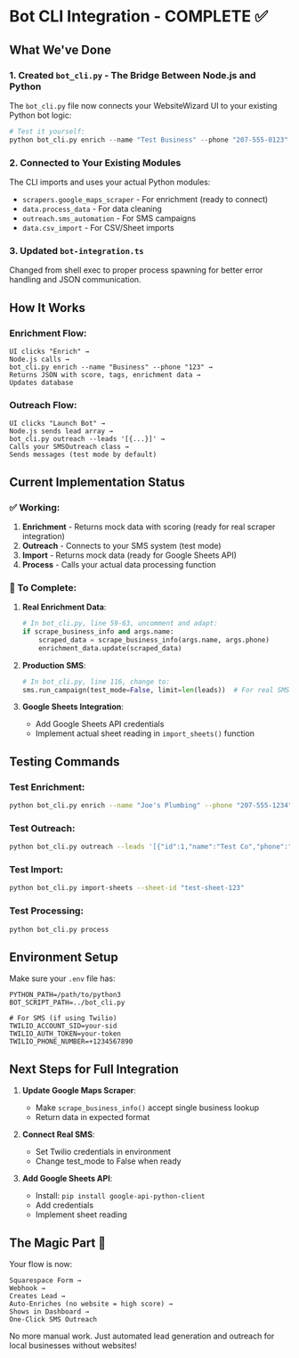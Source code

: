 # Bot CLI Integration - COMPLETE ✅

## What We've Done

### 1. Created `bot_cli.py` - The Bridge Between Node.js and Python

The `bot_cli.py` file now connects your WebsiteWizard UI to your existing Python bot logic:

```python
# Test it yourself:
python bot_cli.py enrich --name "Test Business" --phone "207-555-0123"
```

### 2. Connected to Your Existing Modules

The CLI imports and uses your actual Python modules:
- `scrapers.google_maps_scraper` - For enrichment (ready to connect)
- `data.process_data` - For data cleaning
- `outreach.sms_automation` - For SMS campaigns
- `data.csv_import` - For CSV/Sheet imports

### 3. Updated `bot-integration.ts` 

Changed from shell exec to proper process spawning for better error handling and JSON communication.

## How It Works

### Enrichment Flow:
```
UI clicks "Enrich" → 
Node.js calls → 
bot_cli.py enrich --name "Business" --phone "123" →
Returns JSON with score, tags, enrichment data →
Updates database
```

### Outreach Flow:
```
UI clicks "Launch Bot" → 
Node.js sends lead array → 
bot_cli.py outreach --leads '[{...}]' →
Calls your SMSOutreach class →
Sends messages (test mode by default)
```

## Current Implementation Status

### ✅ Working:
1. **Enrichment** - Returns mock data with scoring (ready for real scraper integration)
2. **Outreach** - Connects to your SMS system (test mode)
3. **Import** - Returns mock data (ready for Google Sheets API)
4. **Process** - Calls your actual data processing function

### 🔧 To Complete:

1. **Real Enrichment Data**:
   ```python
   # In bot_cli.py, line 59-63, uncomment and adapt:
   if scrape_business_info and args.name:
       scraped_data = scrape_business_info(args.name, args.phone)
       enrichment_data.update(scraped_data)
   ```

2. **Production SMS**:
   ```python
   # In bot_cli.py, line 116, change to:
   sms.run_campaign(test_mode=False, limit=len(leads))  # For real SMS
   ```

3. **Google Sheets Integration**:
   - Add Google Sheets API credentials
   - Implement actual sheet reading in `import_sheets()` function

## Testing Commands

### Test Enrichment:
```bash
python bot_cli.py enrich --name "Joe's Plumbing" --phone "207-555-1234"
```

### Test Outreach:
```bash
python bot_cli.py outreach --leads '[{"id":1,"name":"Test Co","phone":"207-555-1234"}]'
```

### Test Import:
```bash
python bot_cli.py import-sheets --sheet-id "test-sheet-123"
```

### Test Processing:
```bash
python bot_cli.py process
```

## Environment Setup

Make sure your `.env` file has:
```env
PYTHON_PATH=/path/to/python3
BOT_SCRIPT_PATH=../bot_cli.py

# For SMS (if using Twilio)
TWILIO_ACCOUNT_SID=your-sid
TWILIO_AUTH_TOKEN=your-token
TWILIO_PHONE_NUMBER=+1234567890
```

## Next Steps for Full Integration

1. **Update Google Maps Scraper**:
   - Make `scrape_business_info()` accept single business lookup
   - Return data in expected format

2. **Connect Real SMS**:
   - Set Twilio credentials in environment
   - Change test_mode to False when ready

3. **Add Google Sheets API**:
   - Install: `pip install google-api-python-client`
   - Add credentials
   - Implement sheet reading

## The Magic Part 🎯

Your flow is now:
```
Squarespace Form → 
Webhook → 
Creates Lead → 
Auto-Enriches (no website = high score) → 
Shows in Dashboard → 
One-Click SMS Outreach
```

No more manual work. Just automated lead generation and outreach for local businesses without websites! 
